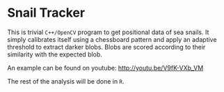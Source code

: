 Snail Tracker
=======

This is trivial `C++/OpenCV` program to get positional data of sea snails.
It simply calibrates itself using a chessboard pattern and apply an adaptive threshold
to extract darker blobs. Blobs are scored according to their similarity
with the expected blob.

An example can be found on youtube: http://youtu.be/V9fK-VXb_VM

The rest of the analysis will be done in `R`.
